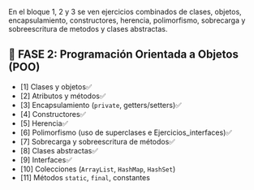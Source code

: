 En el bloque 1, 2 y 3 se ven ejercicios combinados de clases, objetos, encapsulamiento, constructores, herencia, 
polimorfismo, sobrecarga y sobreescritura de metodos y clases abstractas.

## 🔹 FASE 2: Programación Orientada a Objetos (POO)

- [1] Clases y objetos✅
- [2] Atributos y métodos✅
- [3] Encapsulamiento (`private`, getters/setters)✅
- [4] Constructores✅
- [5] Herencia✅
- [6] Polimorfismo (uso de superclases e Ejercicios_interfaces)✅
- [7] Sobrecarga y sobreescritura de métodos✅
- [8] Clases abstractas✅
- [9] Interfaces✅
- [10] Colecciones (`ArrayList`, `HashMap`, `HashSet`)
- [11] Métodos `static`, `final`, constantes